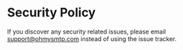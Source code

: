 # Security Policy

If you discover any security related issues, please email support@ohmysmtp.com instead of using the issue tracker.
